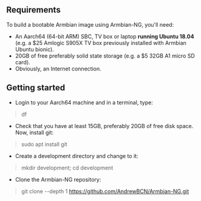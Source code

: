 ## Requirements
To build a bootable Armbian image using Armbian-NG, you'll need:

- An Aarch64 (64-bit ARM) SBC, TV box or laptop **running Ubuntu 18.04** (e.g. a $25 Amlogic S905X TV box previously installed with Armbian Ubuntu bionic).
- 20GB of free preferably solid state storage (e.g. a $5 32GB A1 micro SD card).
- Obviously, an Internet connection.

## Getting started

- Login to your Aarch64 machine and in a terminal, type:
>	df

- Check that you have at least 15GB, preferably 20GB of free disk space. Now, install git:
>	sudo apt install git

- Create a development directory and change to it:
>	mkdir development; cd development

- Clone the Armbian-NG repository:
>	git clone --depth 1 https://github.com/AndrewBCN/Armbian-NG.git

